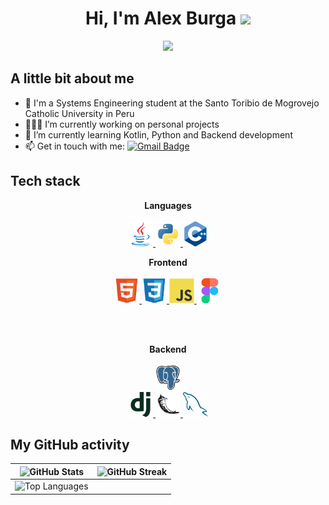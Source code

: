 <h1 align="center">Hi, I'm Alex Burga <img src="https://media.giphy.com/media/hvRJCLFzcasrR4ia7z/giphy.gif" width="35"></h1>
<p align="center">
  <a href="https://github.com/DenverCoder1/readme-typing-svg">
    <img src="https://readme-typing-svg.herokuapp.com?font=Time+New+Roman&color=%23C8BE25&size=25&center=true&vCenter=true&width=600&height=100&lines=Systems+Engineering+Student;Lifelong+Learning;Open+Source+Contributor;Passionate+About+Technology" target="_blank">
  </a>
</p>

## A little bit about me
- 🏫 I'm a Systems Engineering student at the Santo Toribio de Mogrovejo Catholic University in Peru
- 👩🏻‍💻 I’m currently working on personal projects
- 🌱 I’m currently learning Kotlin, Python and Backend development
- 📫 Get in touch with me: <a href ="mailto:alhexmbs@gmail.com">![Gmail Badge](https://img.shields.io/badge/-alhexmbs@gmail.com-c14438?style=flat-square&logo=Gmail&logoColor=white&link=mailto:alhexmbs@gmail.com)</a>

## Tech stack
<p align="center">
  <b>Languages</b>
  <br>
  <br>
  <a href="https://docs.oracle.com/en/java/" target="_blank">
    <code><img src="https://github.com/devicons/devicon/blob/master/icons/java/java-original.svg" alt="Java" height="40"/></code>
  </a>

  <a href="https://docs.python.org/3/" target="_blank">
    <code><img src="https://github.com/devicons/devicon/blob/master/icons/python/python-original.svg" alt="Python" height="40"/></code>
  </a>

  <a href="https://learn.microsoft.com/en-us/cpp/?view=msvc-170" target="_blank">
    <code><img src="https://github.com/devicons/devicon/blob/master/icons/cplusplus/cplusplus-original.svg" alt="C++" height="40"/></code>
  </a>
  
</p>

<p align="center">
  <b>Frontend</b>
  <br>
  <br>
  <a href="https://developer.mozilla.org/en-US/docs/Web/HTML" target="_blank">
    <code><img src="https://github.com/devicons/devicon/blob/master/icons/html5/html5-original.svg" alt="HTML" height="40"/></code>
  </a>
  <a href="https://developer.mozilla.org/en-US/docs/Web/CSS" target="_blank">
    <code><img src="https://github.com/devicons/devicon/blob/master/icons/css3/css3-original.svg" alt="CSS" height="40"/></code>
  </a>
  <a href="https://developer.mozilla.org/en-US/docs/Web/JavaScript" target="_blank">
    <code><img src="https://github.com/devicons/devicon/blob/master/icons/javascript/javascript-original.svg" alt="JavaScript" height="40"/></code>
  </a>
  <a href="https://www.figma.com/" target="_blank">
    <code><img src="https://github.com/devicons/devicon/blob/master/icons/figma/figma-original.svg" alt="Figma" height="40"/></code>
  </a>
</p>

<br>
<br>

<p align="center">
  <b>Backend</b>
  <br>
  <br>
  <a href="https://www.postgresql.org/docs/" target="_blank">
    <code><img src="https://github.com/devicons/devicon/blob/master/icons/postgresql/postgresql-original.svg" alt="Postgresql" height="40"/></code>
  </a>
  <br>
  <a href="https://www.djangoproject.com/" target="_blank">
    <code><img src="https://github.com/devicons/devicon/blob/master/icons/django/django-plain.svg" alt="Django" height="40"/></code>
  </a>
  <a href="https://flask.palletsprojects.com/en/3.0.x/" target="_blank">
    <code><img src="https://github.com/devicons/devicon/blob/master/icons/flask/flask-original.svg" alt="Flask" height="40"/></code>
  </a>
  <a href="https://dev.mysql.com/doc/" target="_blank">
    <code><img src="https://github.com/devicons/devicon/blob/master/icons/mysql/mysql-original.svg" alt="MySQL" height="40"/></code>
  </a>
</p>

## My GitHub activity

<img src="https://github-readme-stats.vercel.app/api?username=alhexmbs&include_all_commits=true&show_icons=true&theme=github_dark" alt="GitHub Stats">|<img src="https://github-readme-streak-stats.herokuapp.com/?user=alhexmbs&theme=blueberry_duo" alt="GitHub Streak">
|---|---|
<img src="https://github-readme-stats.vercel.app/api/top-langs/?username=alhexmbs&layout=compact&theme=github_dark" alt="Top Languages">|
